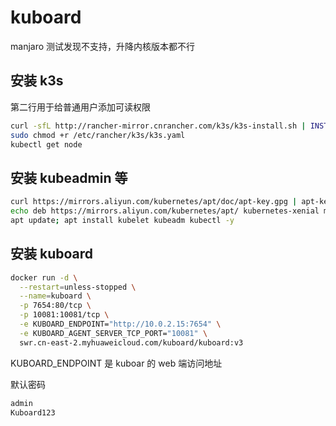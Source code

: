 # kuboard

manjaro 测试发现不支持，升降内核版本都不行

## 安装 k3s

第二行用于给普通用户添加可读权限

```sh
curl -sfL http://rancher-mirror.cnrancher.com/k3s/k3s-install.sh | INSTALL_K3S_MIRROR=cn sh -
sudo chmod +r /etc/rancher/k3s/k3s.yaml
kubectl get node
```

## 安装 kubeadmin 等

```sh
curl https://mirrors.aliyun.com/kubernetes/apt/doc/apt-key.gpg | apt-key add -
echo deb https://mirrors.aliyun.com/kubernetes/apt/ kubernetes-xenial main > /etc/apt/sources.list.d/kubernetes.list
apt update; apt install kubelet kubeadm kubectl -y
```

## 安装 kuboard

```sh
docker run -d \
  --restart=unless-stopped \
  --name=kuboard \
  -p 7654:80/tcp \
  -p 10081:10081/tcp \
  -e KUBOARD_ENDPOINT="http://10.0.2.15:7654" \
  -e KUBOARD_AGENT_SERVER_TCP_PORT="10081" \
  swr.cn-east-2.myhuaweicloud.com/kuboard/kuboard:v3
```

KUBOARD_ENDPOINT 是 kuboar 的 web 端访问地址

默认密码

```sh
admin
Kuboard123
```
